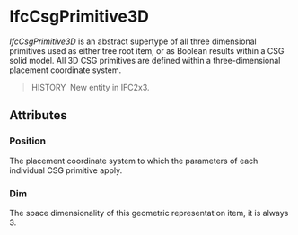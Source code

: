 # IfcCsgPrimitive3D

_IfcCsgPrimitive3D_ is an abstract supertype of all three dimensional primitives used as either tree root item, or as Boolean results within a CSG solid model. All 3D CSG primitives are defined within a three-dimensional placement coordinate system.

> HISTORY&nbsp; New entity in IFC2x3.

## Attributes

### Position
The placement coordinate system to which the parameters of each individual CSG primitive apply.

### Dim
The space dimensionality of this geometric representation item, it is always 3.
